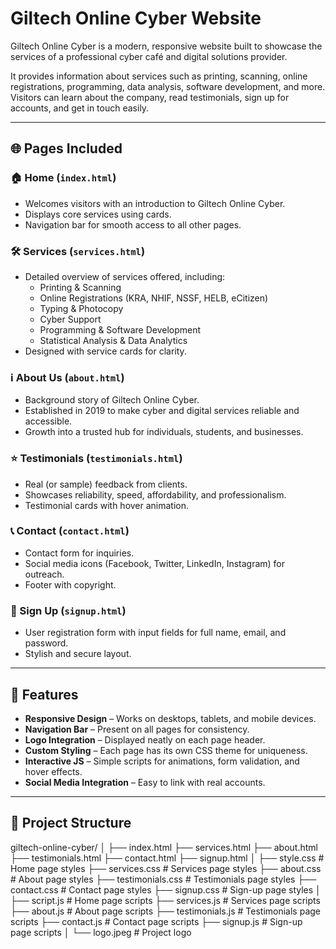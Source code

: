 # Giltech Online Cyber Website  

Giltech Online Cyber is a modern, responsive website built to showcase the services of a professional cyber café and digital solutions provider.  

It provides information about services such as printing, scanning, online registrations, programming, data analysis, software development, and more. Visitors can learn about the company, read testimonials, sign up for accounts, and get in touch easily.  

---

## 🌐 Pages Included  

### 🏠 Home (`index.html`)  
- Welcomes visitors with an introduction to Giltech Online Cyber.  
- Displays core services using cards.  
- Navigation bar for smooth access to all other pages.  

### 🛠 Services (`services.html`)  
- Detailed overview of services offered, including:  
  - Printing & Scanning  
  - Online Registrations (KRA, NHIF, NSSF, HELB, eCitizen)  
  - Typing & Photocopy  
  - Cyber Support  
  - Programming & Software Development  
  - Statistical Analysis & Data Analytics  
- Designed with service cards for clarity.  

### ℹ️ About Us (`about.html`)  
- Background story of Giltech Online Cyber.  
- Established in 2019 to make cyber and digital services reliable and accessible.  
- Growth into a trusted hub for individuals, students, and businesses.  

### ⭐ Testimonials (`testimonials.html`)  
- Real (or sample) feedback from clients.  
- Showcases reliability, speed, affordability, and professionalism.  
- Testimonial cards with hover animation.  

### 📞 Contact (`contact.html`)  
- Contact form for inquiries.  
- Social media icons (Facebook, Twitter, LinkedIn, Instagram) for outreach.  
- Footer with copyright.  

### 📝 Sign Up (`signup.html`)  
- User registration form with input fields for full name, email, and password.  
- Stylish and secure layout.  

---

## 🎨 Features  

- **Responsive Design** – Works on desktops, tablets, and mobile devices.  
- **Navigation Bar** – Present on all pages for consistency.  
- **Logo Integration** – Displayed neatly on each page header.  
- **Custom Styling** – Each page has its own CSS theme for uniqueness.  
- **Interactive JS** – Simple scripts for animations, form validation, and hover effects.  
- **Social Media Integration** – Easy to link with real accounts.  

---

## 📂 Project Structure  

giltech-online-cyber/
│
├── index.html
├── services.html
├── about.html
├── testimonials.html
├── contact.html
├── signup.html
│
├── style.css # Home page styles
├── services.css # Services page styles
├── about.css # About page styles
├── testimonials.css # Testimonials page styles
├── contact.css # Contact page styles
├── signup.css # Sign-up page styles
│
├── script.js # Home page scripts
├── services.js # Services page scripts
├── about.js # About page scripts
├── testimonials.js # Testimonials page scripts
├── contact.js # Contact page scripts
├── signup.js # Sign-up page scripts
│
└── logo.jpeg # Project logo
